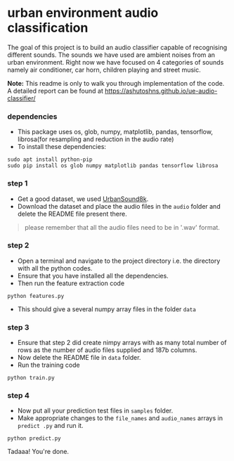 # urban environment audio classification

The goal of this project is to build an audio classifier capable of recognising different sounds. The sounds we have used are ambient noises from an urban environment. Right now we have focused on 4 categories of sounds namely air conditioner, car horn, children playing and street music.

**Note:** This readme is only to walk you through implementation of the code. A detailed report can be found at https://ashutoshns.github.io/ue-audio-classifier/

### dependencies

- This package uses os, glob, numpy, matplotlib, pandas, tensorflow, librosa(for resampling and reduction in the audio rate)
- To install these dependencies:

```
sudo apt install python-pip
sudo pip install os glob numpy matplotlib pandas tensorflow librosa
```

### step 1

- Get a good dataset, we used [UrbanSound8k](https://serv.cusp.nyu.edu/projects/urbansounddataset/urbansound8k.html "UrbanSound8k Dataset"). 
- Download the dataset and place the audio files in the `audio` folder and delete the README file present there.
> please remember that all the audio files need to be in '.wav' format.

### step 2 

- Open a terminal and navigate to the project directory i.e. the directory with all the python codes.
- Ensure that you have installed all the dependencies.
- Then run the feature extraction code

```python features.py```
- This should give a several numpy array files in the folder `data`

### step 3

- Ensure that step 2 did create nimpy arrays with as many total number of rows as the number of audio files supplied and 187b columns.
- Now delete the README file in `data` folder.
- Run the training code

```python train.py```

### step 4

- Now put all your prediction test files in `samples` folder.
- Make appropriate changes to the `file_names` and `audio_names` arrays in `predict .py` and run it.

```python predict.py```

Tadaaa! You're done.
